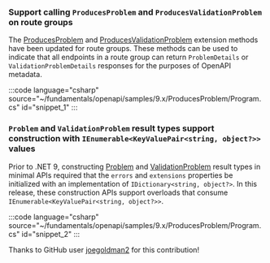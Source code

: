 ### Support calling `ProducesProblem` and `ProducesValidationProblem` on route groups

The [ProducesProblem](/dotnet/api/microsoft.aspnetcore.http.openapiroutehandlerbuilderextensions.producesproblem) and [ProducesValidationProblem](/dotnet/api/microsoft.aspnetcore.http.openapiroutehandlerbuilderextensions.producesvalidationproblem) extension methods have been updated for route groups. These methods can be used to indicate that all endpoints in a route group can return `ProblemDetails` or `ValidationProblemDetails` responses for the purposes of OpenAPI metadata.

:::code language="csharp" source="~/fundamentals/openapi/samples/9.x/ProducesProblem/Program.cs" id="snippet_1" :::

### `Problem` and `ValidationProblem` result types support construction with `IEnumerable<KeyValuePair<string, object?>>` values

Prior to .NET 9, constructing [Problem](/dotnet/api/microsoft.aspnetcore.http.typedresults.problem) and [ValidationProblem](/dotnet/api/microsoft.aspnetcore.http.typedresults.validationproblem) result types in minimal APIs required that the `errors` and `extensions` properties be initialized with an implementation of `IDictionary<string, object?>`. In this release, these construction APIs support overloads that consume `IEnumerable<KeyValuePair<string, object?>>`.

:::code language="csharp" source="~/fundamentals/openapi/samples/9.x/ProducesProblem/Program.cs" id="snippet_2" :::

Thanks to GitHub user [joegoldman2](https://github.com/joegoldman2) for this contribution!
